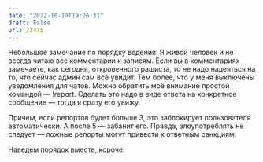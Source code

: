 ```yaml
---
date: "2022-10-10T19:26:31"
draft: False
url: /3475
---
```


Небольшое замечание по порядку ведения. Я живой человек и не всегда читаю все комментарии к записям. Если вы в комментариях замечаете, как сегодня, откровенного рашиста, то не надо надеяться на то, что сейчас админ сам всё увидит. Тем более, что у меня выключены уведомления для чатов. Можно обратить моё внимание простой командой — !report. Сделать это надо в виде ответа на конкретное сообщение — тогда я сразу его увижу. 

Причем, если репортов будет больше 3, это заблокирует пользователя автоматически. А после 5 — забанит его. Правда, злоупотреблять не следует — ложные репорты могут привести к ответным санкциям. 

Наведем порядок вместе, короче.
